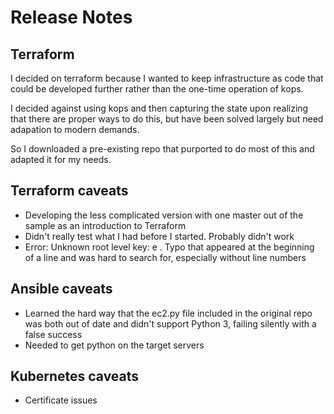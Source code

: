 # Release Notes

## Terraform

I decided on terraform because I wanted to keep infrastructure as code that could be developed further rather than the one-time operation of kops.  

I decided against using kops and then capturing the state upon realizing that there are proper ways to do this, but have been solved largely but need adapation to modern demands. 

So I downloaded a pre-existing repo that purported to do most of this and adapted it for my needs.  

## Terraform caveats
- Developing the less complicated version with one master out of the sample as an introduction to Terraform
- Didn't really test what I had before I started.  Probably didn't work
- Error: Unknown root level key: e .  Typo that appeared at the beginning of a line and was hard to search for, especially without line numbers

## Ansible caveats
- Learned the hard way that the ec2.py file included in the original repo was both out of date and didn't support Python 3, failing silently with a false success
- Needed to get python on the target servers

## Kubernetes caveats
- Certificate issues
